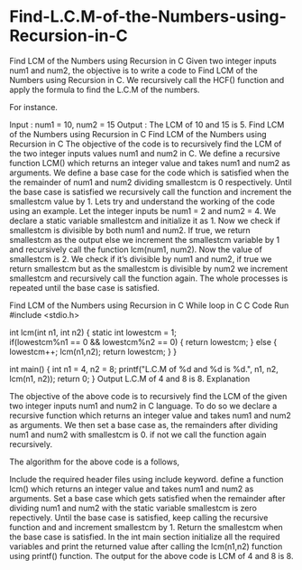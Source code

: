 # Find-L.C.M-of-the-Numbers-using-Recursion-in-C

Find LCM of the Numbers using Recursion in C
Given two integer inputs num1 and num2, the objective is to write a code to Find LCM of the Numbers using Recursion in C. We recursively call the HCF() function and apply the formula to find the L.C.M of the numbers.

For instance.

Input : num1 = 10, num2 = 15
Output : The LCM of 10 and 15 is 5.
Find LCM of the Numbers using Recursion in C
Find LCM of the Numbers using Recursion in C
The objective of the code is to recursively find the LCM of the two integer inputs values num1 and num2 in C. We define a recursive function LCM() which returns an integer value and takes num1 and num2 as arguments. We define a base case for the code which is satisfied when the the remainder of num1 and num2 dividing smallestcm is 0 respectively. Until the base case is satisfied we recursively call the function and increment the smallestcm value by 1.
Lets try and understand the working of the code using an example. Let the integer inputs be num1 = 2 and num2 = 4. We declare a static variable smallestcm and initialize it as 1. Now we check if smallestcm is divisible by both num1 and num2. If true, we return smallestcm as the output else we increment the smallestcm variable by 1 and recursively call the function lcm(num1, num2). Now the value of smallestcm is 2. We check if it’s divisible by num1 and num2, if true we return smallestcm but as the smallestcm is divisible by num2 we increment smallestcm and recursively call the function again. The whole processes is repeated until the base case is satisfied. 
 

Find LCM of the Numbers using Recursion in C
While loop in C
C Code
Run
#include <stdio.h>

int lcm(int n1, int n2) {
    static int lowestcm = 1;    
    if(lowestcm%n1 == 0 && lowestcm%n2 == 0)
    {
        return lowestcm;
    }
    else
    {
        lowestcm++;
        lcm(n1,n2);
        return lowestcm;
    }
}


int main() {
    int n1 = 4, n2 = 8;
    printf("L.C.M of %d and %d is %d.", n1, n2, lcm(n1, n2));
    return 0;
}
Output
L.C.M of 4 and 8 is 8.
Explanation

The objective of the above code is to recursively find the LCM of the given two integer inputs num1 and num2 in C language. To do so we declare a recursive function which returns an integer value and takes num1 and num2 as arguments. We then set a base case  as, the remainders after dividing num1 and num2 with  smallestcm is 0. if not we call the function again recursively.

The algorithm for the above code is a follows,

Include the required header files using include keyword.
define a function lcm() which returns an integer value and takes num1 and num2 as arguments.
Set a base case which gets satisfied when the remainder after dividing num1 and num2 with the static variable smallestcm is zero repectively.
Until the base case is satisfied, keep calling the recursive function and and increment smallestcm by 1.
Return the smallestcm when the base case is satisfied.
In the int main section initialize all the required variables and print the returned value after calling the lcm(n1,n2) function using printf() function.
The output for the above code is  LCM of 4 and 8 is 8.
